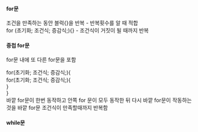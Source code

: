 #### for문

조건을 만족하는 동안 블럭{}을 반복 - 반복횟수를 알 때 적합   
for (초기화; 조건식; 증감식;){} - 조건식이 거짓이 될 때까지 반복  

#### 중첩 for문

for문 내에 또 다른 for문을 포함  

for(초기화; 조건식; 증감식;){  
for(초기화; 조건식; 증감식;){  
}  
}  
바깥 for문이 한번 동작하고 안쪽 for 문이 모두 동작한 뒤 
다시 바깥 for문이 작동하는 것을 바깥 for문 조건식이 만족할때까지 반복함   

#### while문 

